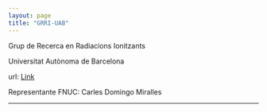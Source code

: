 ```yaml
---
layout: page
title: "GRRI-UAB"
---
```


Grup de Recerca en Radiacions Ionitzants

Universitat Autònoma de Barcelona

url: [Link](https://portalrecerca.uab.cat/en/projects/dosimetria-y-espectrometria-de-neutrones-en-aplicaciones-con-camp-2)

Representante FNUC: Carles Domingo Miralles

---
